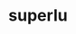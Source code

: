 ---
title: "superlu"
layout: cache
categories: [package, develop-2024-12-29]
meta: {"versions": ["7.0.0"], "compilers": ["gcc@=11.4.0", "gcc@=12.3.0", "gcc@=9.4.0", "oneapi@=2024.2.1"], "oss": ["ubuntu20.04", "ubuntu22.04"], "platforms": ["linux"], "targets": ["neoverse_v2", "ppc64le", "x86_64_v3"], "stacks": ["e4s", "e4s-neoverse-v2", "e4s-oneapi", "e4s-power", "root", "tutorial"], "num_specs": 5, "num_specs_by_stack": {"e4s-power": 1, "root": 5, "e4s-neoverse-v2": 1, "e4s": 1, "tutorial": 1, "e4s-oneapi": 1}}
spec_details: [{"hash": "mukjd3cvtwywgzy4r5xeqowmqf5blzwf", "compiler": "gcc@=9.4.0", "versions": ["7.0.0"], "os": "ubuntu20.04", "platform": "linux", "target": "ppc64le", "variants": ["build_system=cmake", "build_type=Release", "+fortran", "generator=make", "~ipo", "+pic"], "stacks": ["e4s-power", "root"], "size": "-", "tarball": "https://binaries.spack.io/develop-2024-12-29/build_cache/linux-ubuntu20.04-ppc64le/gcc-9.4.0/superlu-7.0.0/linux-ubuntu20.04-ppc64le-gcc-9.4.0-superlu-7.0.0-mukjd3cvtwywgzy4r5xeqowmqf5blzwf.spack"}, {"hash": "s54wlse2rxcr5w6y4ovwhywqnh4oopqc", "compiler": "gcc@=11.4.0", "versions": ["7.0.0"], "os": "ubuntu22.04", "platform": "linux", "target": "neoverse_v2", "variants": ["build_system=cmake", "build_type=Release", "+fortran", "generator=make", "~ipo", "+pic"], "stacks": ["e4s-neoverse-v2", "root"], "size": "-", "tarball": "https://binaries.spack.io/develop-2024-12-29/build_cache/linux-ubuntu22.04-neoverse_v2/gcc-11.4.0/superlu-7.0.0/linux-ubuntu22.04-neoverse_v2-gcc-11.4.0-superlu-7.0.0-s54wlse2rxcr5w6y4ovwhywqnh4oopqc.spack"}, {"hash": "nsryvtwevieeydycn67pc2pzqz4vnamd", "compiler": "gcc@=11.4.0", "versions": ["7.0.0"], "os": "ubuntu22.04", "platform": "linux", "target": "x86_64_v3", "variants": ["build_system=cmake", "build_type=Release", "+fortran", "generator=make", "~ipo", "+pic"], "stacks": ["root", "e4s"], "size": "-", "tarball": "https://binaries.spack.io/develop-2024-12-29/build_cache/linux-ubuntu22.04-x86_64_v3/gcc-11.4.0/superlu-7.0.0/linux-ubuntu22.04-x86_64_v3-gcc-11.4.0-superlu-7.0.0-nsryvtwevieeydycn67pc2pzqz4vnamd.spack"}, {"hash": "qhwsdzyjfzewx5goeyafgcvbj6whhism", "compiler": "gcc@=12.3.0", "versions": ["7.0.0"], "os": "ubuntu22.04", "platform": "linux", "target": "x86_64_v3", "variants": ["build_system=cmake", "build_type=Release", "+fortran", "generator=make", "~ipo", "+pic"], "stacks": ["tutorial", "root"], "size": "-", "tarball": "https://binaries.spack.io/develop-2024-12-29/build_cache/linux-ubuntu22.04-x86_64_v3/gcc-12.3.0/superlu-7.0.0/linux-ubuntu22.04-x86_64_v3-gcc-12.3.0-superlu-7.0.0-qhwsdzyjfzewx5goeyafgcvbj6whhism.spack"}, {"hash": "3igpzlfpplicprkmtukm5jhjtekbjukc", "compiler": "oneapi@=2024.2.1", "versions": ["7.0.0"], "os": "ubuntu22.04", "platform": "linux", "target": "x86_64_v3", "variants": ["build_system=cmake", "build_type=Release", "+fortran", "generator=make", "~ipo", "+pic"], "stacks": ["e4s-oneapi", "root"], "size": "-", "tarball": "https://binaries.spack.io/develop-2024-12-29/build_cache/linux-ubuntu22.04-x86_64_v3/oneapi-2024.2.1/superlu-7.0.0/linux-ubuntu22.04-x86_64_v3-oneapi-2024.2.1-superlu-7.0.0-3igpzlfpplicprkmtukm5jhjtekbjukc.spack"}]
---